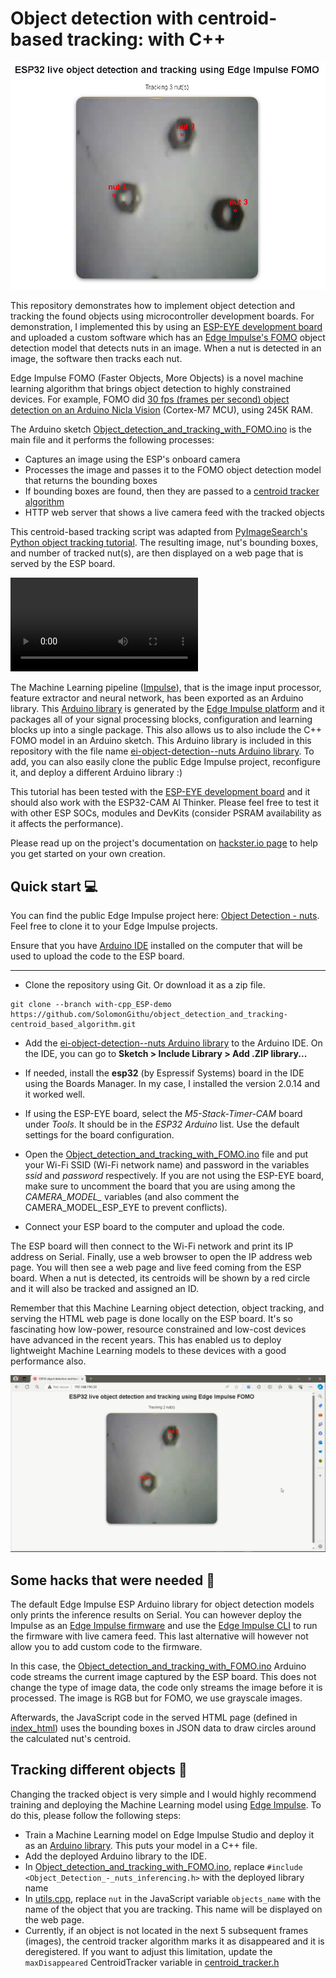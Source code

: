 # Object detection with centroid-based tracking: with C++

![Cover image](media/cover_image.png)

This repository demonstrates how to implement object detection and tracking the found objects using microcontroller development boards. For demonstration, I implemented this by using an [ESP-EYE development board](https://www.espressif.com/en/products/devkits/esp-eye/overview) and uploaded a custom software which has an [Edge Impulse's FOMO](https://edge-impulse.gitbook.io/docs/edge-impulse-studio/learning-blocks/object-detection/fomo-object-detection-for-constrained-devices) object detection model that detects nuts in an image. When a nut is detected in an image, the software then tracks each nut. 

Edge Impulse FOMO (Faster Objects, More Objects) is a novel machine learning algorithm that brings object detection to highly constrained devices. For example, FOMO did [30 fps (frames per second) object detection on an Arduino Nicla Vision](https://www.youtube.com/watch?v=357_S4iBuhM&feature=youtu.be) (Cortex-M7 MCU), using 245K RAM.

The Arduino sketch [Object_detection_and_tracking_with_FOMO.ino](Object_detection_and_tracking_with_FOMO.ino) is the main file and it performs the following processes:

- Captures an image using the ESP's onboard camera
- Processes the image and passes it to the FOMO object detection model that returns the bounding boxes
- If bounding boxes are found, then they are passed to a [centroid tracker algorithm](centroid_tracker.cpp)
- HTTP web server that shows a live camera feed with the tracked objects

This centroid-based tracking script was adapted from [PyImageSearch's Python object tracking tutorial](https://pyimagesearch.com/2018/07/23/simple-object-tracking-with-opencv/). The resulting image, nut's bounding boxes, and number of tracked nut(s), are then displayed on a web page that is served by the ESP board.

![Project demo](media/object_detection_and_tracking_ESP-EYE_FOMO.mp4)

The Machine Learning pipeline ([Impulse](https://edge-impulse.gitbook.io/docs/edge-impulse-studio/impulse-design)), that is the image input processor, feature extractor and neural network, has been exported as an Arduino library. This [Arduino library](https://edge-impulse.gitbook.io/docs/run-inference/arduino-library) is generated by the [Edge Impulse platform](https://edgeimpulse.com/) and it packages all of your signal processing blocks, configuration and learning blocks up into a single package. This also allows us to also include the C++ FOMO model in an Arduino sketch. This Arduino library is included in this repository with the file name [ei-object-detection--nuts Arduino library](ei-object-detection--nuts-arduino-1.0.50.zip). To add, you can also easily clone the public Edge Impulse project, reconfigure it, and deploy a different Arduino library :)

This tutorial has been tested with the [ESP-EYE development board](https://www.espressif.com/en/products/devkits/esp-eye/overview) and it should also work with the ESP32-CAM AI Thinker. Please feel free to test it with other ESP SOCs, modules and DevKits (consider PSRAM availability as it affects the performance).

Please read up on the project's documentation on [hackster.io page](https://www.hackster.io/sologithu/object-detection-with-centroid-based-tracking-c-way-ddaee0) to help you get started on your own creation.

## Quick start :computer:

You can find the public Edge Impulse project here: [Object Detection - nuts](https://studio.edgeimpulse.com/public/391415/latest). Feel free to clone it to your Edge Impulse projects.

Ensure that you have [Arduino IDE](https://www.arduino.cc/en/software) installed on the computer that will be used to upload the code to the ESP board.

___

- Clone the repository using Git. Or download it as a zip file.
```
git clone --branch with-cpp_ESP-demo https://github.com/SolomonGithu/object_detection_and_tracking-centroid_based_algorithm.git
```

- Add the [ei-object-detection--nuts Arduino library](ei-object-detection--nuts-arduino-1.0.50.zip) to the Arduino IDE. On the IDE, you can go to **Sketch > Include Library > Add .ZIP library...**

- If needed, install the **esp32** (by Espressif Systems) board in the IDE using the Boards Manager. In my case, I installed the version 2.0.14 and it worked well.

- If using the ESP-EYE board, select the *M5-Stack-Timer-CAM* board under *Tools*. It should be in the *ESP32 Arduino* list. Use the default settings for the board configuration.

- Open the [Object_detection_and_tracking_with_FOMO.ino](Object_detection_and_tracking_with_FOMO.ino) file and put your Wi-Fi SSID (Wi-Fi network name) and password in the variables *ssid* and *password* respectively. If you are not using the ESP-EYE board, make sure to uncomment the board that you are using among the *CAMERA_MODEL_* variables (and also comment the CAMERA_MODEL_ESP_EYE to prevent conflicts).

- Connect your ESP board to the computer and upload the code.

The ESP board will then connect to the Wi-Fi network and print its IP address on Serial. Finally, use a web browser to open the IP address web page. You will then see a web page and live feed coming from the ESP board. When a nut is detected, its centroids will be shown by a red circle and it will also be tracked and assigned an ID.

Remember that this Machine Learning object detection, object tracking, and serving the HTML web page is done locally on the ESP board. It's so fascinating how low-power, resource constrained and low-cost devices have advanced in the recent years. This has enabled us to deploy lightweight Machine Learning models to these devices with a good performance also.

![Live stream demo](media/demo.png)

## Some hacks that were needed :wrench:

The default Edge Impulse ESP Arduino library for object detection models only prints the inference results on Serial. You can however deploy the Impulse as an [Edge Impulse firmware](https://edge-impulse.gitbook.io/docs/run-inference/firmwares) and use the [Edge Impulse CLI](https://edge-impulse.gitbook.io/docs/tools/edge-impulse-cli/cli-installation) to run the firmware with live camera feed. This last alternative will however not allow you to add custom code to the firmware.

In this case, the [Object_detection_and_tracking_with_FOMO.ino](Object_detection_and_tracking_with_FOMO.ino) Arduino code streams the current image captured by the ESP board. This does not change the type of image data, the code only streams the image before it is processed. The image is RGB but for FOMO, we use grayscale images. 

Afterwards, the JavaScript code in the served HTML page (defined in [index_html](utils.cpp)) uses the bounding boxes in JSON data to draw circles around the calculated nut's centroid.

## Tracking different objects :rocket:

Changing the tracked object is very simple and I would highly recommend training and deploying the Machine Learning model using [Edge Impulse](https://edgeimpulse.com/). To do this, please follow the following steps:

- Train a Machine Learning model on Edge Impulse Studio and deploy it as an [Arduino library](https://edge-impulse.gitbook.io/docs/run-inference/arduino-library). This puts your model in a C++ file.
- Add the deployed Arduino library to the IDE.
- In [Object_detection_and_tracking_with_FOMO.ino](Object_detection_and_tracking_with_FOMO.ino), replace ```#include <Object_Detection_-_nuts_inferencing.h>``` with the deployed library name
- In [utils.cpp](utils.cpp), replace ```nut``` in the JavaScript variable ```objects_name``` with the name of the object that you are tracking. This name will be displayed on the web page.
- Currently, if an object is not located in the next 5 subsequent frames (images), the centroid tracker algorithm marks it as disappeared and it is deregistered. If you want to adjust this limitation, update the ```maxDisappeared``` CentroidTracker variable in [centroid_tracker.h](centroid_tracker.h)


